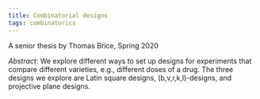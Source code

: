 ```yaml
---
title: Combinatorial designs
tags: combinatorics
---
```


A senior thesis by Thomas Brice, Spring 2020<!--more-->

*Abstract*: We explore different ways to set up designs for experiments that compare different varieties, e.g., different doses of a drug. The three designs we explore are Latin square designs, (b,v,r,k,l)-designs, and projective plane designs.